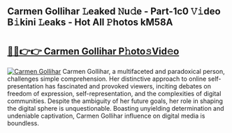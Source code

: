 ## Carmen Gollihar 𝙻eaked 𝙽u𝚍e - Part-1c0 𝚅𝚒deo B𝚒kini 𝙻eaks - Hot All 𝙿hotos kM58A

# <h2><a href="http://ld03z8y.urlbe.top/?page=Carmen+Gollihar">🔗🔗👉👉 Carmen Gollihar P𝚑oto𝚜Vid𝚎o</a></h2>

[![Carmen Gollihar](https://i.imgur.com/eBuTRDB.gif)](http://ld03z8y.urlbe.top/?page=Carmen+Gollihar)
Carmen Gollihar, a multifaceted and paradoxical person, challenges simple comprehension. Her distinctive approach to online self-presentation has fascinated and provoked viewers, inciting debates on freedom of expression, self-representation, and the complexities of digital communities. Despite the ambiguity of her future goals, her role in shaping the digital sphere is unquestionable. Boasting unyielding determination and undeniable captivation, Carmen Gollihar influence on digital media is boundless.
